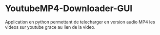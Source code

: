 # YoutubeMP4-Downloader-GUI
Application en python permettant de telecharger en version audio MP4 les videos sur youtube grace au lien de la video.
